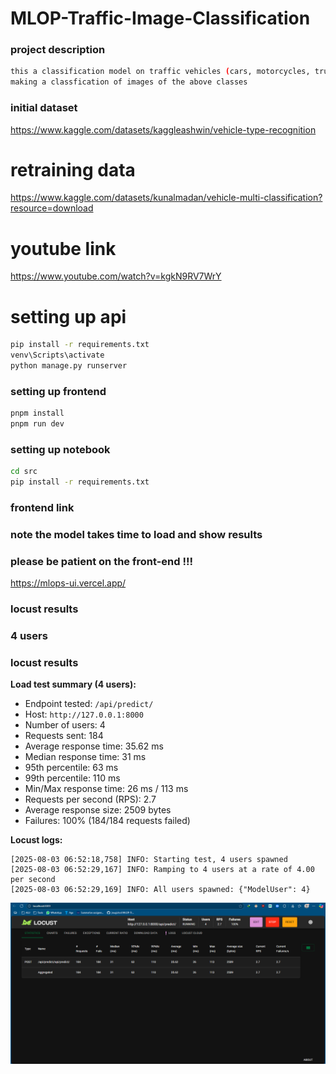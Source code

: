 # MLOP-Traffic-Image-Classification

### project description

```bash
this a classification model on traffic vehicles (cars, motorcycles, trucks and bus)
making a classfication of images of the above classes
```

### initial dataset

https://www.kaggle.com/datasets/kaggleashwin/vehicle-type-recognition

# retraining data

https://www.kaggle.com/datasets/kunalmadan/vehicle-multi-classification?resource=download

# youtube link

https://www.youtube.com/watch?v=kgkN9RV7WrY

# setting up api

```bash
pip install -r requirements.txt
venv\Scripts\activate
python manage.py runserver
```

### setting up frontend

```bash
pnpm install
pnpm run dev
```

### setting up notebook

```bash
cd src
pip install -r requirements.txt
```

### frontend link
### note the model takes time to load and show results 
### please be patient on the front-end !!!

https://mlops-ui.vercel.app/

### locust results

### 4 users

### locust results

**Load test summary (4 users):**

- Endpoint tested: `/api/predict/`
- Host: `http://127.0.0.1:8000`
- Number of users: 4
- Requests sent: 184
- Average response time: 35.62 ms
- Median response time: 31 ms
- 95th percentile: 63 ms
- 99th percentile: 110 ms
- Min/Max response time: 26 ms / 113 ms
- Requests per second (RPS): 2.7
- Average response size: 2509 bytes
- Failures: 100% (184/184 requests failed)

**Locust logs:**

```
[2025-08-03 06:52:18,758] INFO: Starting test, 4 users spawned
[2025-08-03 06:52:29,167] INFO: Ramping to 4 users at a rate of 4.00 per second
[2025-08-03 06:52:29,169] INFO: All users spawned: {"ModelUser": 4}
```

>

![Locust results](locust.png)
